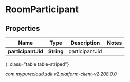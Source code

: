 # RoomParticipant


## Properties

| Name | Type | Description | Notes |
| ------------ | ------------- | ------------- | ------------- |
| **participantJid** | **String** | participantJid |  |
{: class="table table-striped"}




_com.mypurecloud.sdk.v2:platform-client-v2:208.0.0_
